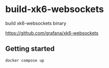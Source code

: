 # build-xk6-websockets

build xk6-websockets binary

https://github.com/grafana/xk6-websockets

## Getting started

`docker compose up`
